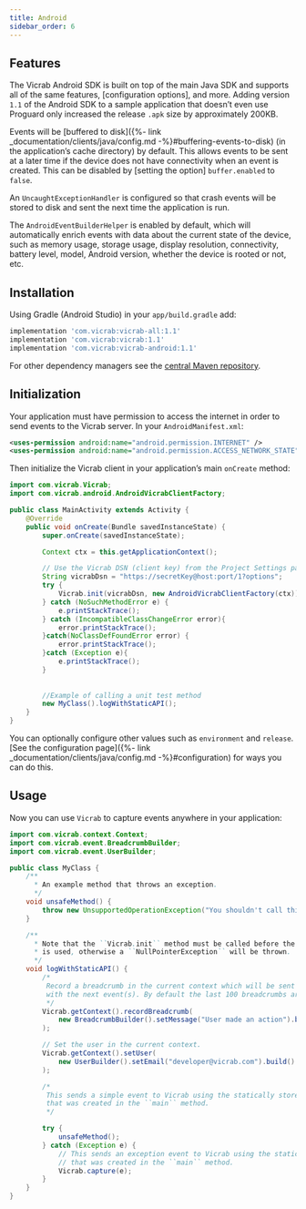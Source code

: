 ```yaml
---
title: Android
sidebar_order: 6
---
```


## Features

The Vicrab Android SDK is built on top of the main Java SDK and supports all of the same features, [configuration options], and more. Adding version `1.1` of the Android SDK to a sample application that doesn’t even use Proguard only increased the release `.apk` size by approximately 200KB.

Events will be [buffered to disk]({%- link _documentation/clients/java/config.md -%}#buffering-events-to-disk) (in the application’s cache directory) by default. This allows events to be sent at a later time if the device does not have connectivity when an event is created. This can be disabled by [setting the option] `buffer.enabled` to `false`.

An `UncaughtExceptionHandler` is configured so that crash events will be stored to disk and sent the next time the application is run.

The `AndroidEventBuilderHelper` is enabled by default, which will automatically enrich events with data about the current state of the device, such as memory usage, storage usage, display resolution, connectivity, battery level, model, Android version, whether the device is rooted or not, etc.

<!-- WIZARD -->
## Installation

Using Gradle (Android Studio) in your `app/build.gradle` add:

```groovy
implementation 'com.vicrab:vicrab-all:1.1'
implementation 'com.vicrab:vicrab:1.1'
implementation 'com.vicrab:vicrab-android:1.1'
```

For other dependency managers see the [central Maven repository](https://search.maven.org/#artifactdetails%7Ccom.vicrab%7Cvicrab-android%7C1.1%7Cjar).
<!-- ENDWIZARD -->

## Initialization

Your application must have permission to access the internet in order to send events to the Vicrab server. In your `AndroidManifest.xml`:

```xml
<uses-permission android:name="android.permission.INTERNET" />
<uses-permission android:name="android.permission.ACCESS_NETWORK_STATE" />
```

Then initialize the Vicrab client in your application’s main `onCreate` method:

```java
import com.vicrab.Vicrab;
import com.vicrab.android.AndroidVicrabClientFactory;

public class MainActivity extends Activity {
    @Override
    public void onCreate(Bundle savedInstanceState) {
        super.onCreate(savedInstanceState);

        Context ctx = this.getApplicationContext();

        // Use the Vicrab DSN (client key) from the Project Settings page on Vicrab
        String vicrabDsn = "https://secretKey@host:port/1?options";
        try {
            Vicrab.init(vicrabDsn, new AndroidVicrabClientFactory(ctx));
        } catch (NoSuchMethodError e) {
            e.printStackTrace();
        } catch (IncompatibleClassChangeError error){
            error.printStackTrace();
        }catch(NoClassDefFoundError error) {
            error.printStackTrace();
        }catch (Exception e){
            e.printStackTrace();
        }
        
        
        //Example of calling a unit test method
        new MyClass().logWithStaticAPI();
    }
}
```

You can optionally configure other values such as `environment` and `release`. [See the configuration page]({%- link _documentation/clients/java/config.md -%}#configuration) for ways you can do this.

<!-- WIZARD -->
## Usage

Now you can use `Vicrab` to capture events anywhere in your application:

```java
import com.vicrab.context.Context;
import com.vicrab.event.BreadcrumbBuilder;
import com.vicrab.event.UserBuilder;

public class MyClass {
    /**
      * An example method that throws an exception.
      */
    void unsafeMethod() {
        throw new UnsupportedOperationException("You shouldn't call this!");
    }

    /**
      * Note that the ``Vicrab.init`` method must be called before the static API
      * is used, otherwise a ``NullPointerException`` will be thrown.
      */
    void logWithStaticAPI() {
        /*
         Record a breadcrumb in the current context which will be sent
         with the next event(s). By default the last 100 breadcrumbs are kept.
         */
        Vicrab.getContext().recordBreadcrumb(
            new BreadcrumbBuilder().setMessage("User made an action").build()
        );

        // Set the user in the current context.
        Vicrab.getContext().setUser(
            new UserBuilder().setEmail("developer@vicrab.com").build()
        );

        /*
         This sends a simple event to Vicrab using the statically stored instance
         that was created in the ``main`` method.
         */

        try {
            unsafeMethod();
        } catch (Exception e) {
            // This sends an exception event to Vicrab using the statically stored instance
            // that was created in the ``main`` method.
            Vicrab.capture(e);
        }
    }
}
```
<!-- ENDWIZARD -->

